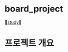 # board_project
📝<a href="https://insidious-jacket-6ef.notion.site/REST-API-JPA-d3f7b9441d1d4b29bfe351305760b160">study</a>📝
<h1>프로젝트 개요</h1>

